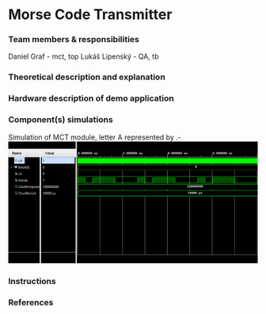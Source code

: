 # Morse Code Transmitter
### Team members & responsibilities 
Daniel Graf - mct, top
Lukáš Lipenský - QA, tb

### Theoretical description and explanation

### Hardware description of demo application

### Component(s) simulations
Simulation of MCT module, letter A represented by .-
![](mct_a.png)
### Instructions

### References

